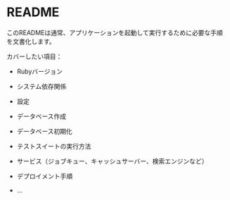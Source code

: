 # README

このREADMEは通常、アプリケーションを起動して実行するために必要な手順を文書化します。

カバーしたい項目：

* Rubyバージョン

* システム依存関係

* 設定

* データベース作成

* データベース初期化

* テストスイートの実行方法

* サービス（ジョブキュー、キャッシュサーバー、検索エンジンなど）

* デプロイメント手順

* ...